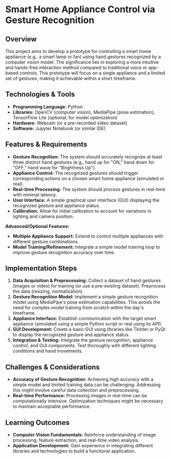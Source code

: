 # Smart Home Appliance Control via Gesture Recognition

## Overview

This project aims to develop a prototype for controlling a smart home appliance (e.g., a smart lamp or fan) using hand gestures recognized by a computer vision model.  The significance lies in exploring a more intuitive and hands-free interaction method compared to traditional voice or app-based controls.  This prototype will focus on a single appliance and a limited set of gestures, making it achievable within a short timeframe.

## Technologies & Tools

* **Programming Language:** Python
* **Libraries:** OpenCV (computer vision), MediaPipe (pose estimation), TensorFlow Lite (optional, for model optimization)
* **Hardware:** Webcam (or a pre-recorded video dataset)
* **Software:** Jupyter Notebook (or similar IDE)


## Features & Requirements

- **Gesture Recognition:**  The system should accurately recognize at least three distinct hand gestures (e.g., hand up for "ON," hand down for "OFF," hand wave for "Brightness Up").
- **Appliance Control:**  The recognized gestures should trigger corresponding actions on a chosen smart home appliance (simulated or real).
- **Real-time Processing:**  The system should process gestures in real-time with minimal latency.
- **User Interface:** A simple graphical user interface (GUI) displaying the recognized gesture and appliance status.
- **Calibration:**  Allow for initial calibration to account for variations in lighting and camera position.

**Advanced/Optional Features:**
- **Multiple Appliance Support:** Extend to control multiple appliances with different gesture combinations.
- **Model Training/Refinement:** Integrate a simple model training loop to improve gesture recognition accuracy over time.


## Implementation Steps

1. **Data Acquisition & Preprocessing:** Collect a dataset of hand gestures (images or video) for training (or use a pre-existing dataset). Preprocess the data (resizing, normalization).
2. **Gesture Recognition Model:** Implement a simple gesture recognition model using MediaPipe's pose estimation capabilities.  This avoids the need for complex model training from scratch within the day's timeframe.
3. **Appliance Interface:**  Establish communication with the target smart appliance (simulated using a simple Python script or real using its API).
4. **GUI Development:** Create a basic GUI using libraries like Tkinter or PyQt to display the recognized gesture and appliance status.
5. **Integration & Testing:** Integrate the gesture recognition, appliance control, and GUI components. Test thoroughly with different lighting conditions and hand movements.

## Challenges & Considerations

- **Accuracy of Gesture Recognition:** Achieving high accuracy with a simple model and limited training data can be challenging. Addressing this might involve careful data collection and preprocessing.
- **Real-time Performance:** Processing images in real-time can be computationally intensive. Optimization techniques might be necessary to maintain acceptable performance.


## Learning Outcomes

- **Computer Vision Fundamentals:**  Reinforce understanding of image processing, feature extraction, and real-time video analysis.
- **Application Development:**  Gain experience in integrating different libraries and technologies to build a functional application.

